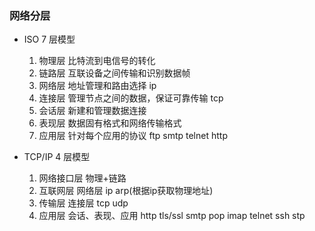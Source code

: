 ### 网络分层
* ISO 7 层模型
    1. 物理层 比特流到电信号的转化
    2. 链路层 互联设备之间传输和识别数据帧
    3. 网络层 地址管理和路由选择  ip
    4. 连接层 管理节点之间的数据，保证可靠传输 tcp
    5. 会话层 新建和管理数据连接
    6. 表现层 数据固有格式和网络传输格式
    7. 应用层 针对每个应用的协议 ftp smtp telnet http
    
 * TCP/IP 4 层模型
    1. 网络接口层 物理+链路
    2. 互联网层  网络层 ip arp(根据ip获取物理地址)
    3. 传输层    连接层 tcp udp
    4. 应用层     会话、表现、应用  http tls/ssl smtp pop imap telnet ssh stp
